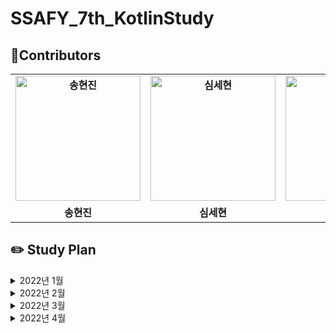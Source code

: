 # SSAFY_7th_KotlinStudy

## 🌈Contributors 
<table align="center" style="font-weight : bold">
    <tr>
        <td align="center">
            <a href="https://github.com/ssonghj">                 
                <img alt="송현진" src="https://avatars.githubusercontent.com/ssonghj" width="200" />            
            </a>
        </td>
        <td align="center">
            <a href="https://github.com/Nonspecialist1">                 
                <img alt="심세현" src="https://avatars.githubusercontent.com/Nonspecialist1" width="200" />            
            </a>
        </td>
        <td align="center">
            <a href="https://github.com/GideokLee">                 
                <img alt="이기덕" src="https://avatars.githubusercontent.com/GideokLee" width="200" />            
            </a>
        </td>
        <td align="center">
            <a href="https://github.com/jdsaeyqo">                 
                <img alt="이상욱" src="https://avatars.githubusercontent.com/jdsaeyqo" width="200" />            
            </a>
        </td>
        <td align="center">
            <a href="https://github.com/amane-IT">                 
                <img alt="이주은" src="https://avatars.githubusercontent.com/amane-IT" width="200" />            
            </a>
        </td>
        <td align="center">
            <a href="https://github.com/dudwls901">                 
                <img alt="김영진" src="https://avatars.githubusercontent.com/dudwls901" width="200" />            
            </a>
        </td>
    </tr>
    <tr>
        <td align="center">송현진</td>
        <td align="center">심세현</td>
        <td align="center">이기덕</td>
        <td align="center">이상욱</td>
        <td align="center">이주은</td>
        <td align="center">김영진</td>
    </tr>
</table>

## ✏️ Study Plan 
<details>
    <summary> 2022년 1월 </summary>
    <div markdown="1">
        <br>
        🎈 1주차(2022-01-26 ~ 2022-02-02) : 백준 기본문제 1 ~ 19번 중에 각 번호마다 최소 2문제 이상 풀기
        <br>
        <a href="https://www.acmicpc.net/step"> 백준 알고리즘 단계별 문제풀이 ~20 </a>
    </div>
</details>

<details>
    <summary> 2022년 2월 </summary>
    <div markdown="1">
        <h3>2주차(2022-02-09 ~ 2022-02-16)</h3>
        <table style="font-weight : bold">
            <tr>
                <td align="center">
                    제목
                </td>
                <td align="center">
                    분류
                </td>
                <td align="center">
                    레벨
                </td>
            </tr>
            <tr>
                <td align="center">
                    <a href="https://www.acmicpc.net/problem/1874">
                        스타수열
                    </a>
                </td>
                <td align="center">
                    자료구조, 스택
                </td>
                <td align="center">실버 3</td>
            </tr>
            <tr>
                <td align="center">
                    <a href="https://www.acmicpc.net/problem/14425">
                        문자열 집합
                    </a>
                </td>
                <td align="center">
                    자료구조, 문자열, 트리
                </td>
                <td align="center">실버 3</td>
            </tr>
            <tr>
                <td align="center">
                    <a href="https://www.acmicpc.net/problem/11725">
                        트리의 부모 찾기
                    </a>
                </td>
                <td align="center">
                    트리, DFS, BFS
                </td>
                <td align="center">실버 2</td>
            </tr>
        </table>
    </div>
    <div markdown="1">
        <h3>3주차(2022-02-16 ~ 2022-02-23)</h3>
        <table style="font-weight : bold">
            <tr>
                <td align="center">
                    제목
                </td>
                <td align="center">
                    분류
                </td>
                <td align="center">
                    레벨
                </td>
            </tr>
            <tr>
                <td align="center">
                    <a href="https://www.acmicpc.net/problem/9613">
                        GCD 합
                    </a>
                </td>
                <td align="center">
                    수학
                </td>
                <td align="center">실버 3</td>
            </tr>
            <tr>
                <td align="center">
                    <a href="https://www.acmicpc.net/problem/20115">
                        에너지 드링크
                    </a>
                </td>
                <td align="center">
                    그리디
                </td>
                <td align="center">실버 3</td>
            </tr>
            <tr>
                <td align="center">
                    <a href="https://www.acmicpc.net/problem/9095">
                        1, 2, 3 더하기
                    </a>
                </td>
                <td align="center">
                    다이나믹 프로그랭
                </td>
                <td align="center">실버 3</td>
            </tr>
        </table>
    </div>
        <div markdown="1">
        <h3>4주차(2022-02-23 ~ 2022-03-02)</h3>
        <table style="font-weight : bold">
            <tr>
                <td align="center">
                    제목
                </td>
                <td align="center">
                    분류
                </td>
                <td align="center">
                    레벨
                </td>
            </tr>
            <tr>
                <td align="center">
                    <a href="https://www.acmicpc.net/problem/9251">
                       LCS
                    </a>
                </td>
                <td align="center">
                   다이나믹 프로그래밍
                </td>
                <td align="center">골드 5</td>
            </tr>
            <tr>
                <td align="center">
                    <a href="https://www.acmicpc.net/problem/21921">
                        블로그
                    </a>
                </td>
                <td align="center">
                    투 포인터
                </td>
                <td align="center">실버 3</td>
            </tr>
            <tr>
                <td align="center">
                    <a href="https://www.acmicpc.net/problem/21608">
                        상어초등학교
                    </a>
                </td>
                <td align="center">
                    구현
                </td>
                <td align="center">실버 1</td>
            </tr>
        </table>
    </div>
</details>

<details>
    <summary> 2022년 3월 </summary>
    <div markdown="1">
        <h3>5주차(2022-03-02 ~ 2022-03-09)</h3>
        <table style="font-weight : bold">
            <tr>
                <td align="center">
                    제목
                </td>
                <td align="center">
                    분류
                </td>
                <td align="center">
                    레벨
                </td>
            </tr>
            <tr>
                <td align="center">
                    <a href="https://www.acmicpc.net/problem/5547">
                        일루미네이션
                    </a>
                </td>
                <td align="center">
                    그래프 탐색, DFS, BFS
                </td>
                <td align="center">골드 5</td>
            </tr>
            <tr>
                <td align="center">
                    <a href="https://www.acmicpc.net/problem/1548">
                        부분 삼각 수열
                    </a>
                </td>
                <td align="center">
                    그리디, 브루트포스, 정렬
                </td>
                <td align="center">실버 1</td>
            </tr>
            <tr>
                <td align="center">
                    <a href="https://www.acmicpc.net/problem/16234">
                        인구 이동
                    </a>
                </td>
                <td align="center">
                    그래프, 시뮬레이션
                </td>
                <td align="center">골드 5</td>
            </tr>
        </table>
    </div>
        <div markdown="1">
        <h3>6주차(2022-03-09 ~ 2022-03-16)</h3>
        <table style="font-weight : bold">
            <tr>
                <td align="center">
                    제목
                </td>
                <td align="center">
                    분류
                </td>
                <td align="center">
                    레벨
                </td>
            </tr>
            <tr>
                <td align="center">
                    <a href="https://www.acmicpc.net/problem/22871">
                        징검다리 건너기(large) 
                    </a>
                </td>
                <td align="center">
                    이분탐색
                </td>
                <td align="center">실버 1</td>
            </tr>
            <tr>
                <td align="center">
                    <a href="https://www.acmicpc.net/problem/1174">
                       줄어드는 수
                    </a>
                </td>
                <td align="center">
                    백트래킹
                </td>
                <td align="center">골드 5</td>
            </tr>
            <tr>
                <td align="center">
                    <a href="https://www.acmicpc.net/problem/1074">
                        Z
                    </a>
                </td>
                <td align="center">
                    분할정복
                </td>
                <td align="center">실버 1</td>
            </tr>
        </table>
    </div>
    <div markdown="1">
        <h3>7주차(2022-03-16 ~ 2022-03-23)</h3>
        <table style="font-weight : bold">
            <tr>
                <td align="center">
                    제목
                </td>
                <td align="center">
                    분류
                </td>
                <td align="center">
                    레벨
                </td>
            </tr>
            <tr>
                <td align="center">
                    <a href="https://www.acmicpc.net/problem/11660">
                        구간 합 구하기 5 
                    </a>
                </td>
                <td align="center">
                    누적 합, 다이나믹 프로그래밍
                </td>
                <td align="center">실버 1</td>
            </tr>
            <tr>
                <td align="center">
                    <a href="https://www.acmicpc.net/problem/17609">
                       회문
                    </a>
                </td>
                <td align="center">
                    구현, 문자열, 투포인터
                </td>
                <td align="center">실버 1</td>
            </tr>
            <tr>
                <td align="center">
                    <a href="https://www.acmicpc.net/problem/11265">
                        끝나지 않는 파티
                    </a>
                </td>
                <td align="center">
                    최단 거리
                </td>
                <td align="center">실버 1</td>
            </tr>
        </table>
    </div>
    <div markdown="1">
        <h3>8주차(2022-03-24 ~ 2022-03-31)</h3>
        <table style="font-weight : bold">
            <tr>
                <td align="center">
                    제목
                </td>
                <td align="center">
                    분류
                </td>
                <td align="center">
                    레벨
                </td>
            </tr>
            <tr>
                <td align="center">
                    <a href="https://www.acmicpc.net/problem/14567">
                        선수과목
                    </a>
                </td>
                <td align="center">
                    위상 정렬, 
                </td>
                <td align="center">골드 5</td>
            </tr>
            <tr>
                <td align="center">
                    <a href="https://www.acmicpc.net/problem/1717">
                        집합의 표현
                    </a>
                </td>
                <td align="center">
                    분리 집합
                </td>
                <td align="center">골드 4</td>
            </tr>
            <tr>
                <td align="center">
                    <a href="https://www.acmicpc.net/problem/1197">
                        최소 스패닝 트리
                    </a>
                </td>
                <td align="center">
                    최소 스패닝 트리
                </td>
                <td align="center">골드 4</td>
            </tr>
        </table>
    </div>
</details>
<details>
    <summary> 2022년 4월 </summary>
    <div markdown="1">
        <h3>9주차(2022-03-31 ~ 2022-04-06)</h3>
       <table style="font-weight : bold">
            <tr>
                <td align="center">
                    제목
                </td>
                <td align="center">
                    분류
                </td>
                <td align="center">
                    레벨
                </td>
            </tr>
            <tr>
                <td align="center">
                    <a href="https://www.acmicpc.net/problem/4358">
                        생태학
                    </a>
                </td>
                <td align="center">
                    트라이
                </td>
                <td align="center">실버 1</td>
            </tr>
            <tr>
                <td align="center">
                    <a href="https://www.acmicpc.net/problem/15681">
                        트리와 쿼리
                    </a>
                </td>
                <td align="center">
                    트리, 다이나믹 프로그래밍
                </td>
                <td align="center">골드 5</td>
            </tr>
            <tr>
                <td align="center">
                    <a href="https://www.acmicpc.net/problem/1935">
                        후위 표기식 2
                    </a>
                </td>
                <td align="center">
                    자료구조, 스택
                </td>
                <td align="center">실버 3</td>
            </tr>
        </table>
    </div>
    <div markdown="1">
        <h3>10주차(2022-04-06 ~ 2022-04-13)</h3>
       <table style="font-weight : bold">
            <tr>
                <td align="center">
                    제목
                </td>
                <td align="center">
                    분류
                </td>
                <td align="center">
                    레벨
                </td>
            </tr>
            <tr>
                <td align="center">
                    <a href="https://www.acmicpc.net/problem/1068">
                        트리
                    </a>
                </td>
                <td align="center">
                    트리, 그래프
                </td>
                <td align="center">골드 5</td>
            </tr>
            <tr>
                <td align="center">
                    <a href="https://www.acmicpc.net/problem/21275">
                        폰 호석만
                    </a>
                </td>
                <td align="center">
                    수학, 브루트포스
                </td>
                <td align="center">실버 3</td>
            </tr>
            <tr>
                <td align="center">
                    <a href="https://www.acmicpc.net/problem/1931">
                        회의실 배정
                    </a>
                </td>
                <td align="center">
                    그리디, 정렬
                </td>
                <td align="center">실버 2</td>
            </tr>
        </table>
    </div>
        <div markdown="1">
        <h3>11주차(2022-04-13 ~ 2022-04-20)</h3>
       <table style="font-weight : bold">
            <tr>
                <td align="center">
                    제목
                </td>
                <td align="center">
                    분류
                </td>
                <td align="center">
                    레벨
                </td>
            </tr>
            <tr>
                <td align="center">
                    <a href="https://www.acmicpc.net/problem/9465">
                        스티커
                    </a>
                </td>
                <td align="center">
                    다이나믹 프로그래밍
                </td>
                <td align="center">실버 1</td>
            </tr>
            <tr>
                <td align="center">
                    <a href="https://www.acmicpc.net/problem/2225">
                        합 분해
                    </a>
                </td>
                <td align="center">
                    다이나믹 프로그래밍, 수학
                </td>
                <td align="center">골드 5</td>
            </tr>
            <tr>
                <td align="center">
                    <a href="https://www.acmicpc.net/problem/20922">
                        겹치는 건 싫어
                    </a>
                </td>
                <td align="center">
                    투 포인터
                </td>
                <td align="center">실버 1</td>
            </tr>
        </table>
    </div>
    <div markdown="1">
        <h3>12주차(2022-04-20 ~ 2022-04-27)</h3>
       <table style="font-weight : bold">
            <tr>
                <td align="center">
                    제목
                </td>
                <td align="center">
                    분류
                </td>
                <td align="center">
                    레벨
                </td>
            </tr>
            <tr>
                <td align="center">
                    <a href="https://www.acmicpc.net/problem/15787">
                        기차가 어둠을 헤치고 은하수를
                    </a>
                </td>
                <td align="center">
                    구현, 시뮬레이션
                </td>
                <td align="center">실버 2</td>
            </tr>
            <tr>
                <td align="center">
                    <a href="https://www.acmicpc.net/problem/14502">
                        연구소
                    </a>
                </td>
                <td align="center">
                    그래프 탐색, BFS
                </td>
                <td align="center">골드 5</td>
            </tr>
            <tr>
                <td align="center">
                    <a href="https://www.acmicpc.net/problem/1025">
                        제곱수 찾기
                    </a>
                </td>
                <td align="center">
                    브루트포스
                </td>
                <td align="center">골드 5</td>
            </tr>
        </table>
    </div>
     <div markdown="1">
        <h3>13주차(2022-04-27 ~ 2022-05-04)</h3>
       <table style="font-weight : bold">
            <tr>
                <td align="center">
                    제목
                </td>
                <td align="center">
                    분류
                </td>
                <td align="center">
                    레벨
                </td>
            </tr>
            <tr>
                <td align="center">
                    <a href="https://programmers.co.kr/learn/courses/30/lessons/92334">
                        신고 결과 받기
                    </a>
                </td>
                <td align="center">
                    2022 KAKAO BLIND RECRUITMENT
                </td>
                <td align="center">Lv.1</td>
            </tr>
            <tr>
                <td align="center">
                    <a href="https://programmers.co.kr/learn/courses/30/lessons/92341">
                        주차 요금 계산
                    </a>
                </td>
                <td align="center">
                    2022 KAKAO BLIND RECRUITMENT
                </td>
                <td align="center">Lv.2</td>
            </tr>
            <tr>
                <td align="center">
                    <a href="https://programmers.co.kr/learn/courses/30/lessons/92343">
                        양과 늑대
                    </a>
                </td>
                <td align="center">
                    2022 KAKAO BLIND RECRUITMENT
                </td>
                <td align="center">Lv.3</td>
            </tr>
        </table>
    </div>
</details>
